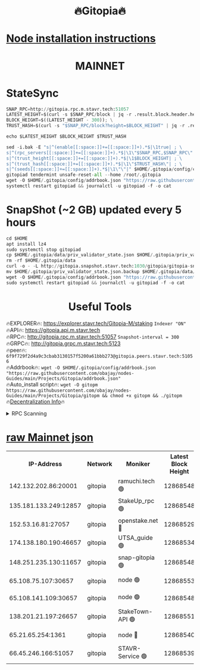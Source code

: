 <h1 align="center"> 🔥Gitopia🔥</h1>

[Node installation instructions](https://github.com/obajay/nodes-Guides/tree/main/Projects/Gitopia)
=

<h1 align="center"> MAINNET</h1>

# StateSync
```python
SNAP_RPC=http://gitopia.rpc.m.stavr.tech:51057
LATEST_HEIGHT=$(curl -s $SNAP_RPC/block | jq -r .result.block.header.height); \
BLOCK_HEIGHT=$((LATEST_HEIGHT - 300)); \
TRUST_HASH=$(curl -s "$SNAP_RPC/block?height=$BLOCK_HEIGHT" | jq -r .result.block_id.hash)

echo $LATEST_HEIGHT $BLOCK_HEIGHT $TRUST_HASH

sed -i.bak -E "s|^(enable[[:space:]]+=[[:space:]]+).*$|\1true| ; \
s|^(rpc_servers[[:space:]]+=[[:space:]]+).*$|\1\"$SNAP_RPC,$SNAP_RPC\"| ; \
s|^(trust_height[[:space:]]+=[[:space:]]+).*$|\1$BLOCK_HEIGHT| ; \
s|^(trust_hash[[:space:]]+=[[:space:]]+).*$|\1\"$TRUST_HASH\"| ; \
s|^(seeds[[:space:]]+=[[:space:]]+).*$|\1\"\"|" $HOME/.gitopia/config/config.toml
gitopiad tendermint unsafe-reset-all --home /root/.gitopia
wget -O $HOME/.gitopia/config/addrbook.json "https://raw.githubusercontent.com/obajay/nodes-Guides/main/Projects/Gitopia/addrbook.json"
systemctl restart gitopiad && journalctl -u gitopiad -f -o cat
```
# SnapShot (~2 GB) updated every 5 hours
```python
cd $HOME
apt install lz4
sudo systemctl stop gitopiad
cp $HOME/.gitopia/data/priv_validator_state.json $HOME/.gitopia/priv_validator_state.json.backup
rm -rf $HOME/.gitopia/data
curl -o - -L http://gitopia.snapshot.stavr.tech:1030/gitopia/gitopia-snap.tar.lz4 | lz4 -c -d - | tar -x -C $HOME/.gitopia --strip-components 2
mv $HOME/.gitopia/priv_validator_state.json.backup $HOME/.gitopia/data/priv_validator_state.json
wget -O $HOME/.gitopia/config/addrbook.json "https://raw.githubusercontent.com/obajay/nodes-Guides/main/Projects/Gitopia/addrbook.json"
sudo systemctl restart gitopiad && journalctl -u gitopiad -f -o cat
```
 <h1 align="center"> Useful Tools</h1>

🔥EXPLORER🔥:      https://explorer.stavr.tech/Gitopia-M/staking  `Indexer "ON"` \
🔥API🔥: 			 		 https://gitopia.api.m.stavr.tech \
🔥RPC🔥:           http://gitopia.rpc.m.stavr.tech:51057              `Snapshot-interval = 300` \
🔥GRPC🔥:          http://gitopia.grpc.m.stavr.tech:5123 \
🔥peer🔥:					 `6f9f729f2d4a9c3cbab3130157f5200a61bbb273@gitopia.peers.stavr.tech:51056` \
🔥Addrbook🔥:    ```wget -O $HOME/.gitopia/config/addrbook.json "https://raw.githubusercontent.com/obajay/nodes-Guides/main/Projects/Gitopia/addrbook.json"``` \
🔥Auto_install script🔥: ```wget -O gitopm https://raw.githubusercontent.com/obajay/nodes-Guides/main/Projects/Gitopia/gitopm && chmod +x gitopm && ./gitopm``` \
🔥[Decentralization Info](https://github.com/obajay/StateSync-snapshots/tree/main/Projects/Gitopia/Decentralization)🔥

<details>
<summary>RPC Scanning</summary>

<h2 align="center"> We scan nodes in real time every 4 hours. And we provide the final result of RPC endpoints.
We cannot influence the operation of these nodes in any way. </h2>


```python
If Voting Power is higher than 0 --> then the Node is a validator of the network and may be subject to attack and be a potential threat to the chain.
```
```python
We marked such validators with a red symbol
```

</details>

[raw Mainnet json](https://rpc-check.gitopm.stavr.tech/gitopm/rpc-gitopm-result.json)
=

<table><tr><th>IP-Address</th><th>Network</th><th>Moniker</th><th>Latest Block Height</th><th>Earliest Block Height</th><th>Catching Up</th><th>Tx Index</th><th>Voting Power</th><th>Scan Time</th></tr><tr><td>142.132.202.86:20001</td><td>gitopia</td><td>ramuchi.tech 🟢</td><td>12868548</td><td>6548337</td><td>False</td><td>on</td><td>0</td><td>2024-01-27T03:01:03.842959736UTC</td></tr><tr><td>135.181.133.249:12857</td><td>gitopia</td><td>StakeUp_rpc 🟢</td><td>12868548</td><td>8010001</td><td>False</td><td>on</td><td>0</td><td>2024-01-27T03:01:04.221176635UTC</td></tr><tr><td>152.53.16.81:27057</td><td>gitopia</td><td>openstake.net 🔴</td><td>12868529</td><td>10455001</td><td>False</td><td>off</td><td>26766</td><td>2024-01-27T03:00:32.497656918UTC</td></tr><tr><td>174.138.180.190:46657</td><td>gitopia</td><td>UTSA_guide 🟢</td><td>12868534</td><td>11194706</td><td>False</td><td>on</td><td>0</td><td>2024-01-27T03:00:41.454647033UTC</td></tr><tr><td>148.251.235.130:11657</td><td>gitopia</td><td>snap-gitopia 🟢</td><td>12868548</td><td>11730001</td><td>False</td><td>on</td><td>0</td><td>2024-01-27T03:01:03.599152404UTC</td></tr><tr><td>65.108.75.107:30657</td><td>gitopia</td><td>node 🟢</td><td>12868553</td><td>11907586</td><td>False</td><td>on</td><td>0</td><td>2024-01-27T03:01:13.215907901UTC</td></tr><tr><td>65.108.141.109:30657</td><td>gitopia</td><td>node 🟢</td><td>12868548</td><td>12299845</td><td>False</td><td>on</td><td>0</td><td>2024-01-27T03:01:03.375435432UTC</td></tr><tr><td>138.201.21.197:26657</td><td>gitopia</td><td>StakeTown-API 🟢</td><td>12868551</td><td>12733501</td><td>False</td><td>on</td><td>0</td><td>2024-01-27T03:01:08.704075725UTC</td></tr><tr><td>65.21.65.254:1361</td><td>gitopia</td><td>node 🔴</td><td>12868540</td><td>12832814</td><td>False</td><td>off</td><td>1696348</td><td>2024-01-27T03:00:50.580634339UTC</td></tr><tr><td>66.45.246.166:51057</td><td>gitopia</td><td>STAVR-Service 🟢</td><td>12868539</td><td>12858001</td><td>False</td><td>on</td><td>0</td><td>2024-01-27T03:00:48.210270233UTC</td></tr></table>
